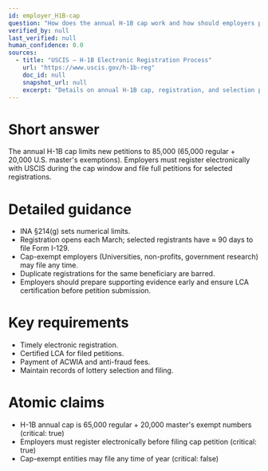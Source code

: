```yaml
---
id: employer_H1B-cap
question: "How does the annual H-1B cap work and how should employers prepare?"
verified_by: null
last_verified: null
human_confidence: 0.0
sources:
  - title: "USCIS – H-1B Electronic Registration Process"
    url: "https://www.uscis.gov/h-1b-reg"
    doc_id: null
    snapshot_url: null
    excerpt: "Details on annual H-1B cap, registration, and selection process under INA §214(g)."
---
```


# Short answer
The annual H-1B cap limits new petitions to 85,000 (65,000 regular + 20,000 U.S. master's exemptions). Employers must register electronically with USCIS during the cap window and file full petitions for selected registrations.

# Detailed guidance
- INA §214(g) sets numerical limits.  
- Registration opens each March; selected registrants have ≈ 90 days to file Form I-129.  
- Cap-exempt employers (Universities, non-profits, government research) may file any time.  
- Duplicate registrations for the same beneficiary are barred.  
- Employers should prepare supporting evidence early and ensure LCA certification before petition submission.

# Key requirements
- Timely electronic registration.  
- Certified LCA for filed petitions.  
- Payment of ACWIA and anti-fraud fees.  
- Maintain records of lottery selection and filing.

# Atomic claims
- H-1B annual cap is 65,000 regular + 20,000 master's exempt numbers (critical: true)
- Employers must register electronically before filing cap petition (critical: true)
- Cap-exempt entities may file any time of year (critical: false)

